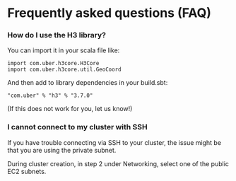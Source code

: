 # Frequently asked questions (FAQ)

### How do I use the H3 library?

You can import it in your scala file like:
```
import com.uber.h3core.H3Core
import com.uber.h3core.util.GeoCoord
```
And then add to library dependencies in your build.sbt:
```
"com.uber" % "h3" % "3.7.0"
```
(If this does not work for you, let us know!)

### I cannot connect to my cluster with SSH

If you have trouble connecting via SSH to your cluster, the issue might be that you are using the private subnet.

During cluster creation, in step 2 under Networking, select one of the public EC2 subnets.

